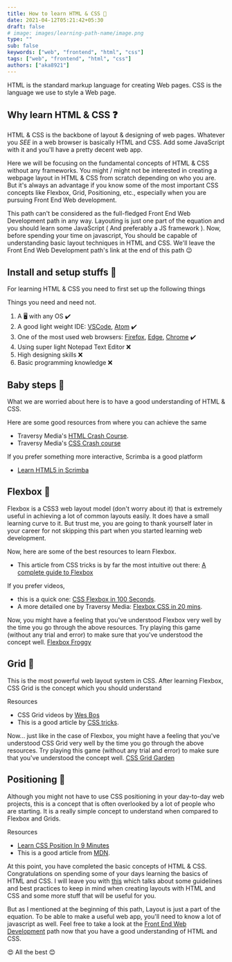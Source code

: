 ```yaml
---
title: How to learn HTML & CSS 🔮
date: 2021-04-12T05:21:42+05:30
draft: false
# image: images/learning-path-name/image.png
type: ""
sub: false
keywords: ["web", "frontend", "html", "css"]
tags: ["web", "frontend", "html", "css"]
authors: ["aka8921"]
---
```

HTML is the standard markup language for creating Web pages. CSS is the language we use to style a Web page.

## Why learn HTML & CSS ❓

HTML & CSS is the backbone of layout & designing of web pages. Whatever you _SEE_ in a web browser is basically HTML and CSS. Add some JavaScript with it and you'll have a pretty decent web app.

Here we will be focusing on the fundamental concepts of HTML & CSS without any frameworks. You might / might not be interested in creating a webpage layout in HTML & CSS from scratch depending on who you are. But it's always an advantage if you know some of the most important CSS concepts like Flexbox, Grid, Positioning, etc., especially when you are pursuing Front End Web development.

This path can't be considered as the full-fledged Front End Web Development path in any way. Layouting is just one part of the equation and you should learn some JavaScript ( And preferably a JS framework ). Now, before spending your time on javascript, You should be capable of understanding basic layout techniques in HTML and CSS. We'll leave the Front End Web Development path's link at the end of this path 😉

## Install and setup stuffs 🚧

For learning HTML & CSS you need to first set up the following things

Things you need and need not.

1. A 🖥️ with any OS ✔️
2. A good light weight IDE: [VSCode](https://code.visualstudio.com/), [Atom](https://atom.io/) ✔️
3. One of the most used web browsers: [Firefox](https://www.mozilla.org/en-US/firefox/new/), [Edge](https://www.microsoft.com/en-us/edge), [Chrome](https://www.google.com/chrome/) ✔️
4. Using super light Notepad Text Editor ❌
5. High designing skills ❌
6. Basic programming knowledge ❌

## Baby steps 👶

What we are worried about here is to have a good understanding of HTML & CSS.

Here are some good resources from where you can achieve the same

- Traversy Media's [HTML Crash Course](https://www.youtube.com/watch?v=UB1O30fR-EE).
- Traversy Media's [CSS Crash course](https://www.youtube.com/watch?v=yfoY53QXEnI)

If you prefer something more interactive, Scrimba is a good platform

- [Learn HTML5 in Scrimba](https://scrimba.com/learn/html)

## Flexbox 🌟

Flexbox is a CSS3 web layout model (don't worry about it) that is extremely useful in achieving a lot of common layouts easily. It does have a small learning curve to it. But trust me, you are going to thank yourself later in your career for not skipping this part when you started learning web development.

Now, here are some of the best resources to learn Flexbox.

- This article from CSS tricks is by far the most intuitive out there: [A complete guide to Flexbox](https://css-tricks.com/snippets/css/a-guide-to-flexbox/)

If you prefer videos,

- this is a quick one: [CSS Flexbox in 100 Seconds](https://www.youtube.com/watch?v=K74l26pE4YA).
- A more detailed one by Traversy Media: [Flexbox CSS in 20 mins](https://www.youtube.com/watch?v=JJSoEo8JSnc).

Now, you might have a feeling that you've understood Flexbox very well by the time you go through the above resources. Try playing this game (without any trial and error) to make sure that you've understood the concept well. [Flexbox Froggy](https://flexboxfroggy.com)

## Grid 🌟

This is the most powerful web layout system in CSS. After learning Flexbox, CSS Grid is the concept which you should understand

Resources

- CSS Grid videos by [Wes Bos](https://cssgrid.io)
- This is a good article by [CSS tricks](https://css-tricks.com/snippets/css/complete-guide-grid/).

Now... just like in the case of Flexbox, you might have a feeling that you've understood CSS Grid very well by the time you go through the above resources. Try playing this game (without any trial and error) to make sure that you've understood the concept well. [CSS Grid Garden ](https://cssgridgarden.com)

## Positioning 🌟

Although you might not have to use CSS positioning in your day-to-day web projects, this is a concept that is often overlooked by a lot of people who are starting. It is a really simple concept to understand when compared to Flexbox and Grids.

Resources

- [Learn CSS Position In 9 Minutes](https://www.youtube.com/watch?v=jx5jmI0UlXU)
- This is a good article from [MDN](https://developer.mozilla.org/en-US/docs/Web/CSS/position).

At this point, you have completed the basic concepts of HTML & CSS. Congratulations on spending some of your days learning the basics of HTML and CSS. I will leave you with [this](https://github.com/bendc/frontend-guidelines) which talks about some guidelines and best practices to keep in mind when creating layouts with HTML and CSS and some more stuff that will be useful for you.

But as I mentioned at the beginning of this path, Layout is just a part of the equation. To be able to make a useful web app, you'll need to know a lot of javascript as well. Feel free to take a look at the [Front End Web Development](https://github.com/aka8921/TinkerHub-Learning-Paths/blob/main/learning/Frontend%20Web%20Development/Readme.md) path now that you have a good understanding of HTML and CSS.

😍 All the best 😊
